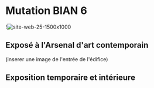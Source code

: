 # Mutation BIAN 6 
!![site-web-25-1500x1000](https://user-images.githubusercontent.com/123759550/218153866-83f8e53e-80aa-4bbb-8239-35fd3121a353.jpg)
## Exposé à l'Arsenal d'art contemporain
(inserer une image de l'entrée de l'édifice)
## Exposition temporaire et intérieure
